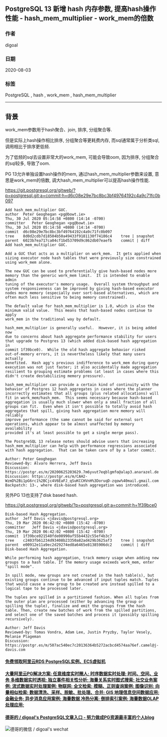 ## PostgreSQL 13 新增 hash 内存参数, 提高hash操作性能 - hash_mem_multiplier - work_mem的倍数            
                          
### 作者                          
digoal                          
                          
### 日期                          
2020-08-03                          
                          
### 标签                          
PostgreSQL , hash , work_mem , hash_mem_multiplier                     
                          
----                          
                          
## 背景       
work_mem参数用于hash聚合、join, 排序, 分组聚合等.     
    
但是实际上hash操作相比排序, 分组聚合等更耗费内存, 而sql通常属于分析类sql, 调用相比于排序更低频.    
    
为了低频的sql去设置非常大的work_mem, 可能会导致oom, 因为排序, 分组聚合的sql较多, 导致了oom.    
    
PG 13允许单独设置hash操作的mem, 通过hash_mem_multiplier参数来设置, 意思是work_mem的倍数, 调大hash_mem_multiplier可以提高hash操作性能.     
    
https://git.postgresql.org/gitweb/?p=postgresql.git;a=commit;h=d6c08e29e7bc8bc3bf49764192c4a9c71fc0b097    
    
```    
Add hash_mem_multiplier GUC.    
author	Peter Geoghegan <pg@bowt.ie>	    
Thu, 30 Jul 2020 05:14:58 +0800 (14:14 -0700)    
committer	Peter Geoghegan <pg@bowt.ie>	    
Thu, 30 Jul 2020 05:14:58 +0800 (14:14 -0700)    
commit	d6c08e29e7bc8bc3bf49764192c4a9c71fc0b097    
tree	8d0d2cdb7d18504b50a49433f9181130f74186c4	tree | snapshot    
parent	6023b7ea717ca04cf1bd53709d9c862db07eaefb	commit | diff    
Add hash_mem_multiplier GUC.    
    
Add a GUC that acts as a multiplier on work_mem.  It gets applied when    
sizing executor node hash tables that were previously size constrained    
using work_mem alone.    
    
The new GUC can be used to preferentially give hash-based nodes more    
memory than the generic work_mem limit.  It is intended to enable admin    
tuning of the executor's memory usage.  Overall system throughput and    
system responsiveness can be improved by giving hash-based executor    
nodes more memory (especially over sort-based alternatives, which are    
often much less sensitive to being memory constrained).    
    
The default value for hash_mem_multiplier is 1.0, which is also the    
minimum valid value.  This means that hash-based nodes continue to apply    
work_mem in the traditional way by default.    
    
hash_mem_multiplier is generally useful.  However, it is being added now    
due to concerns about hash aggregate performance stability for users    
that upgrade to Postgres 13 (which added disk-based hash aggregation in    
commit 1f39bce0).  While the old hash aggregate behavior risked    
out-of-memory errors, it is nevertheless likely that many users actually    
benefited.  Hash agg's previous indifference to work_mem during query    
execution was not just faster; it also accidentally made aggregation    
resilient to grouping estimate problems (at least in cases where this    
didn't create destabilizing memory pressure).    
    
hash_mem_multiplier can provide a certain kind of continuity with the    
behavior of Postgres 12 hash aggregates in cases where the planner    
incorrectly estimates that all groups (plus related allocations) will    
fit in work_mem/hash_mem.  This seems necessary because hash-based    
aggregation is usually much slower when only a small fraction of all    
groups can fit.  Even when it isn't possible to totally avoid hash    
aggregates that spill, giving hash aggregation more memory will reliably    
improve performance (the same cannot be said for external sort    
operations, which appear to be almost unaffected by memory availability    
provided it's at least possible to get a single merge pass).    
    
The PostgreSQL 13 release notes should advise users that increasing    
hash_mem_multiplier can help with performance regressions associated    
with hash aggregation.  That can be taken care of by a later commit.    
    
Author: Peter Geoghegan    
Reviewed-By: Álvaro Herrera, Jeff Davis    
Discussion: https://postgr.es/m/20200625203629.7m6yvut7eqblgmfo@alap3.anarazel.de    
Discussion: https://postgr.es/m/CAH2-WzmD%2Bi1pG6rc1%2BCjc4V6EaFJ_qSuKCCHVnH%3DoruqD-zqow%40mail.gmail.com    
Backpatch: 13-, where disk-based hash aggregation was introduced.    
```    
    
另外PG 13也支持了disk based hash.    
    
https://git.postgresql.org/gitweb/?p=postgresql.git;a=commit;h=1f39bce0    
    
```    
Disk-based Hash Aggregation.    
author	Jeff Davis <jdavis@postgresql.org>	    
Thu, 19 Mar 2020 06:42:02 +0800 (15:42 -0700)    
committer	Jeff Davis <jdavis@postgresql.org>	    
Thu, 19 Mar 2020 06:42:02 +0800 (15:42 -0700)    
commit	1f39bce021540fde00990af55b4432c55ef4b3c7    
tree	c2403fb61234d93408b23350a82ad429b3625af3	tree | snapshot    
parent	e00912e11a9ec2d29274ed8a6465e81385906dc2	commit | diff    
Disk-based Hash Aggregation.    
    
While performing hash aggregation, track memory usage when adding new    
groups to a hash table. If the memory usage exceeds work_mem, enter    
"spill mode".    
    
In spill mode, new groups are not created in the hash table(s), but    
existing groups continue to be advanced if input tuples match. Tuples    
that would cause a new group to be created are instead spilled to a    
logical tape to be processed later.    
    
The tuples are spilled in a partitioned fashion. When all tuples from    
the outer plan are processed (either by advancing the group or    
spilling the tuple), finalize and emit the groups from the hash    
table. Then, create new batches of work from the spilled partitions,    
and select one of the saved batches and process it (possibly spilling    
recursively).    
    
Author: Jeff Davis    
Reviewed-by: Tomas Vondra, Adam Lee, Justin Pryzby, Taylor Vesely, Melanie Plageman    
Discussion: https://postgr.es/m/507ac540ec7c20136364b5272acbcd4574aa76ef.camel@j-davis.com    
```    
    
  
  
  
  
  
  
  
  
  
  
  
  
  
  
  
  
  
#### [免费领取阿里云RDS PostgreSQL实例、ECS虚拟机](https://www.aliyun.com/database/postgresqlactivity "57258f76c37864c6e6d23383d05714ea")
  
  
#### [大量阿里云PG解决方案: 任意维度实时圈人; 时序数据实时处理; 时间、空间、业务 多维数据实时透视; 独立事件相关性分析; 海量关系实时图式搜索; 社交业务案例; 流式数据实时处理案例; 物联网; 全文检索; 模糊、正则查询案例; 图像识别; 向量相似检索; 数据清洗、采样、脱敏、批处理、合并; GIS 地理信息空间数据应用; 金融业务; 异步消息应用案例; 海量数据 冷热分离; 倒排索引案例; 海量数据OLAP处理应用;](https://yq.aliyun.com/topic/118 "40cff096e9ed7122c512b35d8561d9c8")
  
  
#### [德哥的 / digoal's PostgreSQL文章入口 - 努力做成PG资源最丰富的个人blog](https://github.com/digoal/blog/blob/master/README.md "22709685feb7cab07d30f30387f0a9ae")
  
  
![德哥的微信 / digoal's wechat](../pic/digoal_weixin.jpg "f7ad92eeba24523fd47a6e1a0e691b59")
  
